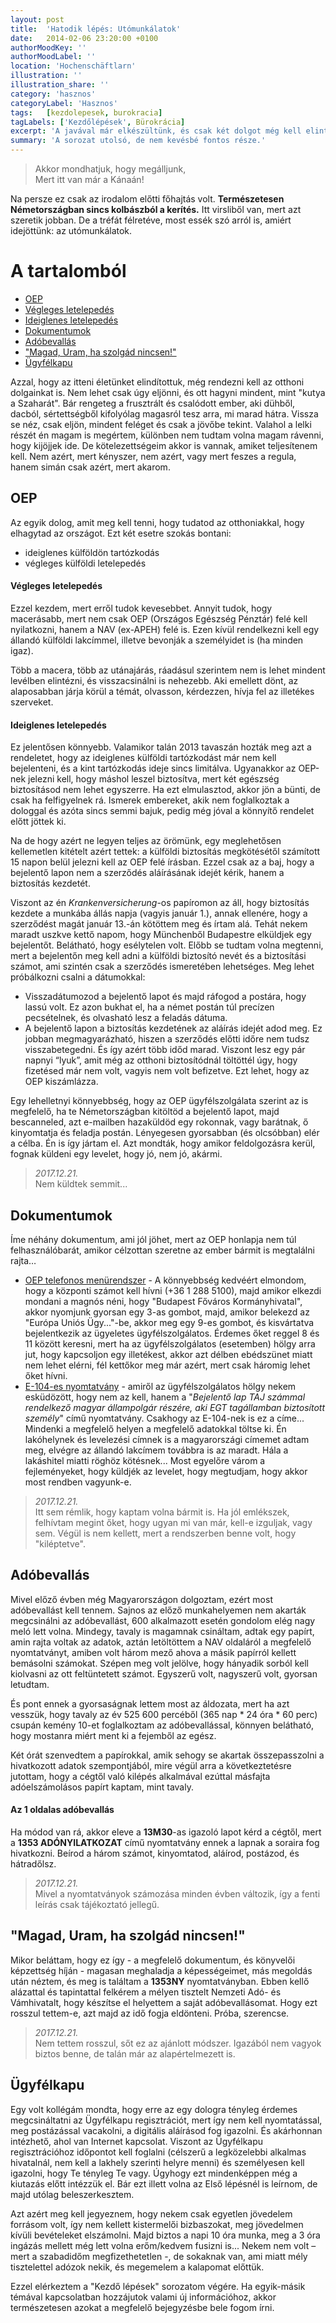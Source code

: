 ```yaml
---
layout: post
title:  'Hatodik lépés: Utómunkálatok'
date:   2014-02-06 23:20:00 +0100
authorMoodKey: ''
authorMoodLabel: ''
location: 'Hochenschäftlarn'
illustration: ''
illustration_share: ''
category: 'hasznos'
categoryLabel: 'Hasznos'
tags:   [kezdolepesek, burokracia]
tagLabels: ['Kezdőlépések', Bürokrácia]
excerpt: 'A javával már elkészültünk, és csak két dolgot még kell elintézni, de amint ezeket is letudjuk...'
summary: 'A sorozat utolsó, de nem kevésbé fontos része.'
---
```


> Akkor mondhatjuk, hogy megálljunk,<br>Mert itt van már a Kánaán!

Na persze ez csak az irodalom előtti főhajtás volt. **Természetesen Németországban sincs kolbászból a kerítés.** Itt virsliből
van, mert azt szeretik jobban. De a tréfát félretéve, most essék szó arról is, amiért idejöttünk: az utómunkálatok.

# A tartalomból

* [OEP](/hasznos/hatodik_lepes.html#oep)
* [Végleges letelepedés](/hasznos/hatodik_lepes.html#vegleges-letelepedes)
* [Ideiglenes letelepedés](/hasznos/hatodik_lepes.html#ideiglenes-letelepedes)
* [Dokumentumok](/hasznos/hatodik_lepes.html#dokumentumok)
* [Adóbevallás](/hasznos/hatodik_lepes.html#adobevallas)
* ["Magad, Uram, ha szolgád nincsen!"](/hasznos/hatodik_lepes.html#manualisan)
* [Ügyfélkapu](/hasznos/hatodik_lepes.html#ugyfelkapu)

Azzal, hogy az itteni életünket elindítottuk, még rendezni kell az otthoni dolgainkat is. Nem lehet csak úgy eljönni,
és ott hagyni mindent, mint "kutya a Szaharát". Bár rengeteg a frusztrált és csalódott ember, aki dühből, dacból,
sértettségből kifolyólag magasról tesz arra, mi marad hátra. Vissza se néz, csak eljön, mindent feléget és csak a jövőbe
tekint. Valahol a lelki részét én magam is megértem, különben nem tudtam volna magam rávenni, hogy kijöjjek ide. De
kötelezettségeim akkor is vannak, amiket teljesítenem kell. Nem azért, mert kényszer, nem azért, vagy mert feszes a regula,
hanem simán csak azért, mert akarom.

## <a name="oep"></a>OEP

Az egyik dolog, amit meg kell tenni, hogy tudatod az otthoniakkal, hogy elhagytad az országot. Ezt két esetre szokás bontani:
* ideiglenes külföldön tartózkodás
* végleges külföldi letelepedés
#### <a name="vegleges-letelepedes"></a>Végleges letelepedés

Ezzel kezdem, mert erről tudok kevesebbet. Annyit tudok, hogy macerásabb, mert nem csak OEP (Országos Egészség Pénztár)
felé kell nyilatkozni, hanem a NAV (ex-APEH) felé is. Ezen kívül rendelkezni kell egy állandó külföldi lakcímmel, illetve
bevonják a személyidet is (ha minden igaz).

Több a macera, több az utánajárás, ráadásul szerintem nem is lehet mindent levélben elintézni, és visszacsinálni is nehezebb.
Aki emellett dönt, az alaposabban járja körül a témát, olvasson, kérdezzen, hívja fel az illetékes szerveket.

#### <a name="ideiglenes-letelepedes"></a>Ideiglenes letelepedés

Ez jelentősen könnyebb. Valamikor talán 2013 tavaszán hozták meg azt a rendeletet, hogy az ideiglenes külföldi tartózkodást
már nem kell bejelenteni, és a kint tartózkodás ideje sincs limitálva. Ugyanakkor az OEP-nek jelezni kell, hogy máshol
leszel biztosítva, mert két egészség biztosításod nem lehet egyszerre. Ha ezt elmulasztod, akkor jön a bünti, de csak ha
felfigyelnek rá. Ismerek embereket, akik nem foglalkoztak a dologgal és azóta sincs semmi bajuk, pedig még jóval a könnyítő
rendelet előtt jöttek ki.

Na de hogy azért ne legyen teljes az örömünk, egy meglehetősen kellemetlen kitételt azért tettek: a külföldi biztosítás
megkötésétől számított 15 napon belül jelezni kell az OEP felé írásban. Ezzel csak az a baj, hogy a bejelentő lapon nem
a szerződés aláírásának idejét kérik, hanem a biztosítás kezdetét.

Viszont az én _Krankenversicherung_-os papíromon az áll, hogy biztosítás kezdete a munkába állás napja (vagyis január 1.),
annak ellenére, hogy a szerződést magát január 13.-án kötöttem meg és írtam alá. Tehát nekem maradt uszkve kettő napom,
hogy Münchenből Budapestre elküldjek egy bejelentőt. Belátható, hogy esélytelen volt. Előbb se tudtam volna megtenni,
mert a bejelentőn meg kell adni a külföldi biztosító nevét és a biztosítási számot, ami szintén csak a szerződés ismeretében
lehetséges. Meg lehet próbálkozni csalni a dátumokkal:

* Visszadátumozod a bejelentő lapot és majd ráfogod a postára, hogy lassú volt. Ez azon bukhat el, ha a német postán túl
precízen pecsételnek, és olvasható lesz a feladás dátuma.
* A bejelentő lapon a biztosítás kezdetének az aláírás idejét adod meg. Ez jobban megmagyarázható, hiszen a szerződés
előtti időre nem tudsz visszabetegedni. És így azért több időd marad. Viszont lesz egy pár napnyi “lyuk”, amit még az
otthoni biztosítódnál töltöttél úgy, hogy fizetésed már nem volt, vagyis nem volt befizetve. Ezt lehet, hogy az OEP kiszámlázza.

Egy lehelletnyi könnyebbség, hogy az OEP ügyfélszolgálata szerint az is megfelelő, ha te Németországban kitöltöd a
bejelentő lapot, majd bescanneled, azt e-mailben hazaküldöd egy rokonnak, vagy barátnak, ő kinyomtatja és feladja postán.
Lényegesen gyorsabban (és olcsóbban) elér a célba. Én is így jártam el. Azt mondták, hogy amikor feldolgozásra kerül,
fognak küldeni egy levelet, hogy jó, nem jó, akármi.

<blockquote class="update">
    <p>
        <em>2017.12.21.</em><br>
        Nem küldtek semmit...
    </p>
</blockquote>

## <a name="dokumentumok"></a>Dokumentumok

Íme néhány dokumentum, ami jól jöhet, mert az OEP honlapja nem túl felhasználóbarát, amikor célzottan szeretne az ember
bármit is megtalálni rajta…

* [OEP telefonos menürendszer](http://www.kormanyhivatal.hu/download/4/88/81000/kontakt%20center%20men%C3%BCpont%20t%C3%A1bl%C3%A1zat.pdf) - A
könnyebbség kedvéért elmondom, hogy a központi számot kell hívni (+36 1 288 5100), majd amikor elkezdi mondani a magnós néni,
hogy "Budapest Főváros Kormányhivatal", akkor nyomjunk gyorsan egy 3-as gombot, majd, amikor belekezd az "Európa Uniós Ügy..."-be,
akkor meg egy 9-es gombot, és kisvártatva bejelentkezik az ügyeletes ügyfélszolgálatos. Érdemes őket reggel 8 és 11 között
keresni, mert ha az ügyfélszolgálatos (esetemben) hölgy arra jut, hogy kapcsoljon egy illetékest, akkor azt délben ebédszünet
miatt nem lehet elérni, fél kettőkor meg már azért, mert csak háromig lehet őket hívni.
* [E-104-es nyomtatvány](https://docs.google.com/document/pub?id=155F-fCqe7n3LzZ88805h0EgsDl2I-Rs1aVQqUCYVh7s) - amiről
az ügyfélszolgálatos hölgy nekem esküdözött, hogy nem az kell, hanem a "_Bejelentő lap TAJ számmal rendelkező magyar
állampolgár részére, aki EGT tagállamban biztosított személy_" című nyomtatvány. Csakhogy az E-104-nek is ez a címe...
Mindenki a megfelelő helyen a megfelelő adatokkal töltse ki. Én lakóhelynek és levelezési címnek is a magyarországi
címemet adtam meg, elvégre az állandó lakcímem továbbra is az maradt. Hála a lakáshitel miatti röghöz kötésnek...
Most egyelőre várom a fejleményeket, hogy küldjék az levelet, hogy megtudjam, hogy akkor most rendben vagyunk-e.

<blockquote class="update">
    <p>
        <em>2017.12.21.</em><br>
        Itt sem rémlik, hogy kaptam volna bármit is. Ha jól emlékszek, felhívtam megint őket, hogy ugyan mi van már, kell-e izguljak, vagy sem.
        Végül is nem kellett, mert a rendszerben benne volt, hogy "kiléptetve".
    </p>
</blockquote>

## <a name="adobevallas"></a>Adóbevallás

Mivel előző évben még Magyarországon dolgoztam, ezért most adóbevallást kell tennem. Sajnos az előző munkahelyemen nem
akarták megcsinálni az adóbevallást, 600 alkalmazott esetén gondolom elég nagy meló lett volna. Mindegy, tavaly is
magamnak csináltam, adtak egy papírt, amin rajta voltak az adatok, aztán letöltöttem a NAV oldaláról a megfelelő
nyomtatványt, amiben volt három mező ahova a másik papírról kellett bemásolni számokat. Szépen meg volt jelölve, hogy
hányadik sorból kell kiolvasni az ott feltüntetett számot. Egyszerű volt, nagyszerű volt, gyorsan letudtam.

És pont ennek a gyorsaságnak lettem most az áldozata, mert ha azt vesszük, hogy tavaly az év 525 600 percéből
(365 nap * 24 óra * 60 perc) csupán kemény 10-et foglalkoztam az adóbevallással, könnyen belátható, hogy mostanra miért
ment ki a fejemből az egész.

Két órát szenvedtem a papírokkal, amik sehogy se akartak összepasszolni a hivatkozott adatok szempontjából, mire végül
arra a következtetésre jutottam, hogy a cégtől való kilépés alkalmával ezúttal másfajta adóelszámolásos papírt kaptam,
mint tavaly.

#### Az 1 oldalas adóbevallás

Ha módod van rá, akkor eleve a **13M30**-as igazoló lapot kérd a cégtől, mert a **1353 ADÓNYILATKOZAT** című nyomtatvány
ennek a lapnak a soraira fog hivatkozni. Beírod a három számot, kinyomtatod, aláírod, postázod, és hátradőlsz.

<blockquote class="update">
    <p>
        <em>2017.12.21.</em><br>
        Mivel a nyomtatványok számozása minden évben változik, így a fenti leírás csak tájékoztató jellegű.
    </p>
</blockquote>

## <a name="manualisan"></a>"Magad, Uram, ha szolgád nincsen!"

Mikor beláttam, hogy ez így - a megfelelő dokumentum, és könyvelői képzettség híján - magasan meghaladja a képességeimet,
más megoldás után néztem, és meg is találtam a **1353NY** nyomtatványban. Ebben kellő alázattal és tapintattal felkérem
a mélyen tisztelt Nemzeti Adó- és Vámhivatalt, hogy készítse el helyettem a saját adóbevallásomat. Hogy ezt rosszul
tettem-e, azt majd az idő fogja eldönteni. Próba, szerencse.

<blockquote class="update">
    <p>
        <em>2017.12.21.</em><br>
        Nem tettem rosszul, sőt ez az ajánlott módszer. Igazából nem vagyok biztos benne, de talán már az alapértelmezett is.
    </p>
</blockquote>

## <a name="ugyfelkapu"></a>Ügyfélkapu

Egy volt kollégám mondta, hogy erre az egy dologra tényleg érdemes megcsináltatni az Ügyfélkapu regisztrációt, mert így
nem kell nyomtatással, meg postázással vacakolni, a digitális aláírásod fog igazolni. És akárhonnan intézhető, ahol van
Internet kapcsolat. Viszont az Ügyfélkapu regisztrációhoz időpontot kell foglalni (célszerű a legközelebbi alkalmas
hivatalnál, nem kell a lakhely szerinti helyre menni) és személyesen kell igazolni, hogy Te tényleg Te vagy. Úgyhogy ezt
mindenképpen még a kiutazás előtt intézzük el. Bár ezt illett volna az Első lépésnél is leírnom, de majd utólag beleszerkesztem.

Azt azért meg kell jegyeznem, hogy nekem csak egyetlen jövedelem forrásom volt, így nem kellett kistermelői bizbaszokat,
meg jövedelmen kívüli bevételeket elszámolni. Majd biztos a napi 10 óra munka, meg a 3 óra ingázás mellett még lett volna
erőm/kedvem fusizni is... Nekem nem volt – mert a szabadidőm megfizethetetlen -, de sokaknak van, ami miatt mély
tisztelettel adózok nekik, és megemelem a kalapomat előttük.

Ezzel elérkeztem a "Kezdő lépések" sorozatom végére. Ha egyik-másik témával kapcsolatban hozzájutok valami új információhoz,
akkor természetesen azokat a megfelelő bejegyzésbe bele fogom írni.

